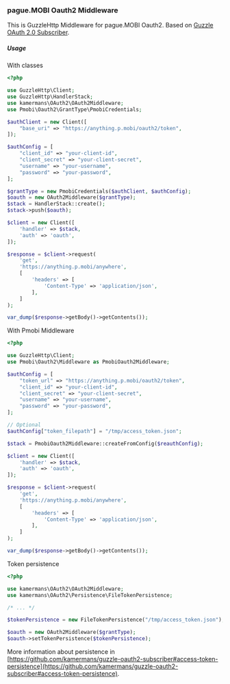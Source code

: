 ### pague.MOBI Oauth2 Middleware

This is GuzzleHttp Middleware for pague.MOBI Oauth2. Based on [Guzzle OAuth 2.0 Subscriber](https://github.com/kamermans/guzzle-oauth2-subscriber).

##### Usage

With classes
```php
<?php

use GuzzleHttp\Client;
use GuzzleHttp\HandlerStack;
use kamermans\OAuth2\OAuth2Middleware;
use Pmobi\Oauth2\GrantType\PmobiCredentials;

$authClient = new Client([
    "base_uri" => "https://anything.p.mobi/oauth2/token",
]);

$authConfig = [
    "client_id" => "your-client-id",
    "client_secret" => "your-client-secret",
    "username" => "your-username",
    "password" => "your-password",
];

$grantType = new PmobiCredentials($authClient, $authConfig);
$oauth = new OAuth2Middleware($grantType);
$stack = HandlerStack::create();
$stack->push($oauth);

$client = new Client([
    'handler' => $stack,
    'auth' => 'oauth',
]);

$response = $client->request(
    'get',
    'https://anything.p.mobi/anywhere',
    [
        'headers' => [
            'Content-Type' => 'application/json',
        ],
    ]
);

var_dump($response->getBody()->getContents());
```

With Pmobi Middleware
```php
<?php

use GuzzleHttp\Client;
use Pmobi\Oauth2\Middleware as PmobiOauth2Middleware;

$authConfig = [
    "token_url" => "https://anything.p.mobi/oauth2/token",
    "client_id" => "your-client-id",
    "client_secret" => "your-client-secret",
    "username" => "your-username",
    "password" => "your-password",
];

// Optional
$authConfig["token_filepath"] = "/tmp/access_token.json";

$stack = PmobiOauth2Middleware::createFromConfig($reauthConfig);

$client = new Client([
    'handler' => $stack,
    'auth' => 'oauth',
]);

$response = $client->request(
    'get',
    'https://anything.p.mobi/anywhere',
    [
        'headers' => [
            'Content-Type' => 'application/json',
        ],
    ]
);

var_dump($response->getBody()->getContents());
```

Token persistence
```php
<?php

use kamermans\OAuth2\OAuth2Middleware;
use kamermans\OAuth2\Persistence\FileTokenPersistence;

/* ... */

$tokenPersistence = new FileTokenPersistence("/tmp/access_token.json");

$oauth = new OAuth2Middleware($grantType);
$oauth->setTokenPersistence($tokenPersistence);

```

More information about persistence in [https://github.com/kamermans/guzzle-oauth2-subscriber#access-token-persistence](https://github.com/kamermans/guzzle-oauth2-subscriber#access-token-persistence). 